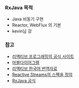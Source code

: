 ### RxJava 목적
- Java 비동기 구현
- Reactor, WebFlux 의 기본
- kevin님 강


### 참고
- [리액티브 프로그래밍의 공식 사이트](https://rxmarbles.com/)
- [마블다이어그램](https://rxmarbles.com/)
- [리액티브 한국어 번역자료](https://gist.github.com/casamia918/93b8db69beb9ee06b92a96b2a234d48e)
- [ Reactive Streams의 스펙을 정의](https://github.com/reactive-streams/reactive-streams-jvm)
- [RxJava 공식](http://reactivex.io/RxJava/2.x/javadoc/)